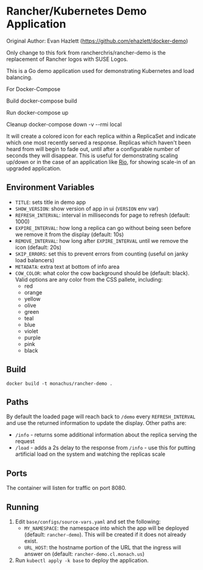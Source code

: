 # Rancher/Kubernetes Demo Application

Original Author: Evan Hazlett (https://github.com/ehazlett/docker-demo)

Only change to this fork from rancherchris/rancher-demo is the replacement of Rancher logos with SUSE Logos.

This is a Go demo application used for demonstrating Kubernetes and load balancing.

For Docker-Compose

Build
docker-compose build

Run
docker-compose up

Cleanup
docker-compose down -v --rmi local


It will create a colored icon for each replica within a ReplicaSet and indicate which one
most recently served a response. Replicas which haven't been heard from will begin to fade
out, until after a configurable number of seconds they will disappear. This is useful for
demonstrating scaling up/down or in the case of an application like [Rio](https://rio.io),
for showing scale-in of an upgraded application.

## Environment Variables

- `TITLE`: sets title in demo app
- `SHOW_VERSION`: show version of app in ui (`VERSION` env var)
- `REFRESH_INTERVAL`: interval in milliseconds for page to refresh (default: 1000)
- `EXPIRE_INTERVAL`: how long a replica can go without being seen before we remove it from the display (default: 10s)
- `REMOVE_INTERVAL`: how long after `EXPIRE_INTERVAL` until we remove the icon (default: 20s)
- `SKIP_ERRORS`: set this to prevent errors from counting (useful on janky load balancers)
- `METADATA`: extra text at bottom of info area
- `COW_COLOR`: what color the cow background should be (default: black). Valid options are any color from the CSS pallete, including:
  - red
  - orange
  - yellow
  - olive
  - green
  - teal
  - blue
  - violet
  - purple
  - pink
  - black

## Build

`docker build -t monachus/rancher-demo .`

## Paths

By default the loaded page will reach back to `/demo` every `REFRESH_INTERVAL` and use the returned information to update the display. Other paths are:

- `/info` - returns some additional information about the replica serving the request
- `/load` - adds a 2s delay to the response from `/info` - use this for putting artificial load on the system and watching the replicas scale

## Ports

The container will listen for traffic on port 8080.

## Running

1. Edit `base/configs/source-vars.yaml` and set the following:
    - `MY_NAMESPACE`: the namespace into which the app will be deployed (default: `rancher-demo`). This will be created if it does not already exist.
    - `URL_HOST`: the hostname portion of the URL that the ingress will answer on (default: `rancher-demo.cl.monach.us`)
2. Run `kubectl apply -k base` to deploy the application.

